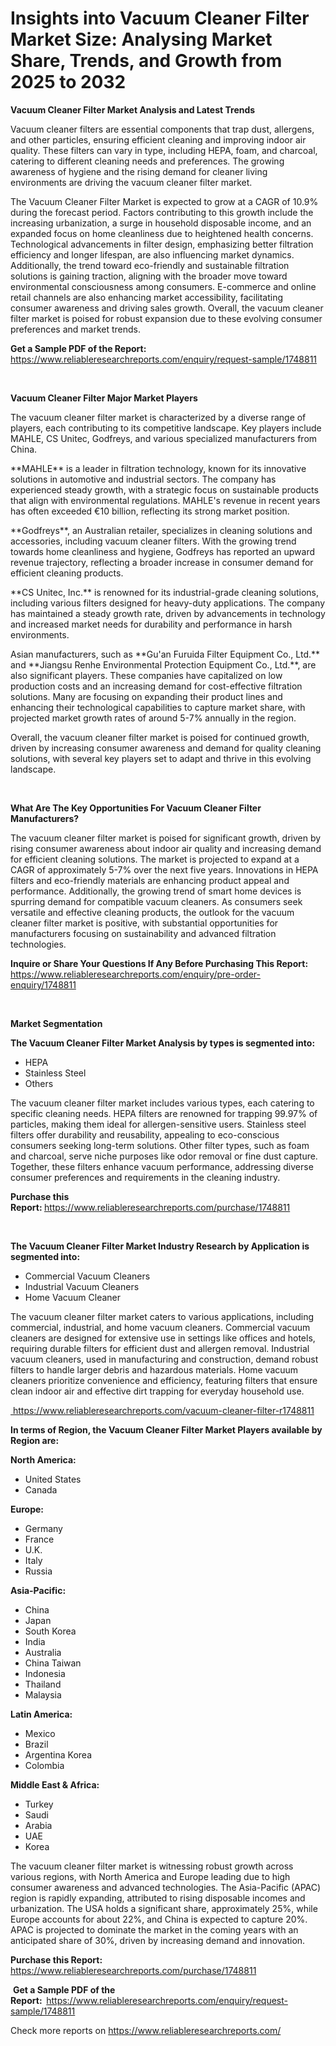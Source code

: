 <p><h1>Insights into Vacuum Cleaner Filter Market Size: Analysing Market Share, Trends, and Growth from 2025 to 2032</h1></p><p><strong>Vacuum Cleaner Filter Market Analysis and Latest Trends</strong></p>
<p><p>Vacuum cleaner filters are essential components that trap dust, allergens, and other particles, ensuring efficient cleaning and improving indoor air quality. These filters can vary in type, including HEPA, foam, and charcoal, catering to different cleaning needs and preferences. The growing awareness of hygiene and the rising demand for cleaner living environments are driving the vacuum cleaner filter market.</p><p>The Vacuum Cleaner Filter Market is expected to grow at a CAGR of 10.9% during the forecast period. Factors contributing to this growth include the increasing urbanization, a surge in household disposable income, and an expanded focus on home cleanliness due to heightened health concerns. Technological advancements in filter design, emphasizing better filtration efficiency and longer lifespan, are also influencing market dynamics. Additionally, the trend toward eco-friendly and sustainable filtration solutions is gaining traction, aligning with the broader move toward environmental consciousness among consumers. E-commerce and online retail channels are also enhancing market accessibility, facilitating consumer awareness and driving sales growth. Overall, the vacuum cleaner filter market is poised for robust expansion due to these evolving consumer preferences and market trends.</p></p>
<p><strong>Get a Sample PDF of the Report:&nbsp;</strong> <a href="https://www.reliableresearchreports.com/enquiry/request-sample/1748811?utm_campaign=3290&utm_medium=2&utm_source=Github&utm_content=ia&utm_term=07032025&utm_id=vacuum-cleaner-filter">https://www.reliableresearchreports.com/enquiry/request-sample/1748811</a></p>
<p>&nbsp;</p>
<p><strong>Vacuum Cleaner Filter Major Market Players</strong></p>
<p><p>The vacuum cleaner filter market is characterized by a diverse range of players, each contributing to its competitive landscape. Key players include MAHLE, CS Unitec, Godfreys, and various specialized manufacturers from China.</p><p>**MAHLE** is a leader in filtration technology, known for its innovative solutions in automotive and industrial sectors. The company has experienced steady growth, with a strategic focus on sustainable products that align with environmental regulations. MAHLE's revenue in recent years has often exceeded €10 billion, reflecting its strong market position.</p><p>**Godfreys**, an Australian retailer, specializes in cleaning solutions and accessories, including vacuum cleaner filters. With the growing trend towards home cleanliness and hygiene, Godfreys has reported an upward revenue trajectory, reflecting a broader increase in consumer demand for efficient cleaning products.</p><p>**CS Unitec, Inc.** is renowned for its industrial-grade cleaning solutions, including various filters designed for heavy-duty applications. The company has maintained a steady growth rate, driven by advancements in technology and increased market needs for durability and performance in harsh environments.</p><p>Asian manufacturers, such as **Gu'an Furuida Filter Equipment Co., Ltd.** and **Jiangsu Renhe Environmental Protection Equipment Co., Ltd.**, are also significant players. These companies have capitalized on low production costs and an increasing demand for cost-effective filtration solutions. Many are focusing on expanding their product lines and enhancing their technological capabilities to capture market share, with projected market growth rates of around 5-7% annually in the region.</p><p>Overall, the vacuum cleaner filter market is poised for continued growth, driven by increasing consumer awareness and demand for quality cleaning solutions, with several key players set to adapt and thrive in this evolving landscape.</p></p>
<p>&nbsp;</p>
<p><strong>What Are The Key Opportunities For Vacuum Cleaner Filter Manufacturers?</strong></p>
<p><p>The vacuum cleaner filter market is poised for significant growth, driven by rising consumer awareness about indoor air quality and increasing demand for efficient cleaning solutions. The market is projected to expand at a CAGR of approximately 5-7% over the next five years. Innovations in HEPA filters and eco-friendly materials are enhancing product appeal and performance. Additionally, the growing trend of smart home devices is spurring demand for compatible vacuum cleaners. As consumers seek versatile and effective cleaning products, the outlook for the vacuum cleaner filter market is positive, with substantial opportunities for manufacturers focusing on sustainability and advanced filtration technologies.</p></p>
<p><strong>Inquire or Share Your Questions If Any Before Purchasing This Report:</strong> <a href="https://www.reliableresearchreports.com/enquiry/pre-order-enquiry/1748811?utm_campaign=3290&utm_medium=2&utm_source=Github&utm_content=ia&utm_term=07032025&utm_id=vacuum-cleaner-filter">https://www.reliableresearchreports.com/enquiry/pre-order-enquiry/1748811</a></p>
<p>&nbsp;</p>
<p><strong>Market Segmentation</strong></p>
<p><strong>The Vacuum Cleaner Filter Market Analysis by types is segmented into:</strong></p>
<p><ul><li>HEPA</li><li>Stainless Steel</li><li>Others</li></ul></p>
<p><p>The vacuum cleaner filter market includes various types, each catering to specific cleaning needs. HEPA filters are renowned for trapping 99.97% of particles, making them ideal for allergen-sensitive users. Stainless steel filters offer durability and reusability, appealing to eco-conscious consumers seeking long-term solutions. Other filter types, such as foam and charcoal, serve niche purposes like odor removal or fine dust capture. Together, these filters enhance vacuum performance, addressing diverse consumer preferences and requirements in the cleaning industry.</p></p>
<p><strong>Purchase this Report:&nbsp;</strong><a href="https://www.reliableresearchreports.com/purchase/1748811?utm_campaign=3290&utm_medium=2&utm_source=Github&utm_content=ia&utm_term=07032025&utm_id=vacuum-cleaner-filter">https://www.reliableresearchreports.com/purchase/1748811</a></p>
<p>&nbsp;</p>
<p><strong>The Vacuum Cleaner Filter Market Industry Research by Application is segmented into:</strong></p>
<p><ul><li>Commercial Vacuum Cleaners</li><li>Industrial Vacuum Cleaners</li><li>Home Vacuum Cleaner</li></ul></p>
<p><p>The vacuum cleaner filter market caters to various applications, including commercial, industrial, and home vacuum cleaners. Commercial vacuum cleaners are designed for extensive use in settings like offices and hotels, requiring durable filters for efficient dust and allergen removal. Industrial vacuum cleaners, used in manufacturing and construction, demand robust filters to handle larger debris and hazardous materials. Home vacuum cleaners prioritize convenience and efficiency, featuring filters that ensure clean indoor air and effective dirt trapping for everyday household use.</p></p>
<p><a href="https://www.reliableresearchreports.com/vacuum-cleaner-filter-r1748811?utm_campaign=3290&utm_medium=2&utm_source=Github&utm_content=ia&utm_term=07032025&utm_id=vacuum-cleaner-filter">&nbsp;https://www.reliableresearchreports.com/vacuum-cleaner-filter-r1748811</a></p>
<p><strong>In terms of Region, the Vacuum Cleaner Filter Market Players available by Region are:</strong></p>
<p>
    <p> <strong> North America: </strong>
        <ul>
            <li>United States</li>
            <li>Canada</li>
        </ul>
        </p> 
    <p> <strong> Europe: </strong>
        <ul>
            <li>Germany</li>
            <li>France</li>
            <li>U.K.</li>
            <li>Italy</li>
            <li>Russia</li>
        </ul>
        </p> 
    <p> <strong> Asia-Pacific: </strong>
        <ul>
            <li>China</li>
            <li>Japan</li>
            <li>South Korea</li>
            <li>India</li>
            <li>Australia</li>
            <li>China Taiwan</li>
            <li>Indonesia</li>
            <li>Thailand</li>
            <li>Malaysia</li>
        </ul>
        </p> 
    <p> <strong> Latin America: </strong>
        <ul>
            <li>Mexico</li>
            <li>Brazil</li>
            <li>Argentina Korea</li>
            <li>Colombia</li>
        </ul>
        </p> 
    <p> <strong> Middle East & Africa: </strong>
        <ul>
            <li>Turkey</li>
            <li>Saudi</li>
            <li>Arabia</li>
            <li>UAE</li>
            <li>Korea</li>
        </ul>
    </p>
    </p>
<p><p>The vacuum cleaner filter market is witnessing robust growth across various regions, with North America and Europe leading due to high consumer awareness and advanced technologies. The Asia-Pacific (APAC) region is rapidly expanding, attributed to rising disposable incomes and urbanization. The USA holds a significant share, approximately 25%, while Europe accounts for about 22%, and China is expected to capture 20%. APAC is projected to dominate the market in the coming years with an anticipated share of 30%, driven by increasing demand and innovation.</p></p>
<p><strong>Purchase this Report: </strong><a href="https://www.reliableresearchreports.com/purchase/1748811?utm_campaign=3290&utm_medium=2&utm_source=Github&utm_content=ia&utm_term=07032025&utm_id=vacuum-cleaner-filter">https://www.reliableresearchreports.com/purchase/1748811</a></p>
<p>&nbsp;<strong>Get a Sample PDF of the Report:&nbsp;&nbsp;</strong><a href="https://www.reliableresearchreports.com/enquiry/request-sample/1748811?utm_campaign=3290&utm_medium=2&utm_source=Github&utm_content=ia&utm_term=07032025&utm_id=vacuum-cleaner-filter">https://www.reliableresearchreports.com/enquiry/request-sample/1748811</a></p>
<p><strong></strong></p>
<p>Check more reports on <a href="https://www.reliableresearchreports.com/?utm_campaign=3290&utm_medium=2&utm_source=Github&utm_content=ia&utm_term=07032025&utm_id=vacuum-cleaner-filter">https://www.reliableresearchreports.com/</a></p>